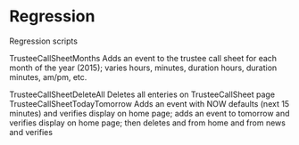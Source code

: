 Regression
==========

Regression scripts

TrusteeCallSheetMonths    Adds an event to the trustee call sheet for each month of the year (2015); varies hours, 				minutes, duration hours, duration minutes, am/pm, etc.

TrusteeCallSheetDeleteAll	  Deletes all enteries on TrusteeCallSheet page
TrusteeCallSheetTodayTomorrow	Adds an event with NOW defaults (next 15 minutes) and verifies display on home page; adds an event to tomorrow and verifies display on home page; then deletes and from home and from news and verifies
